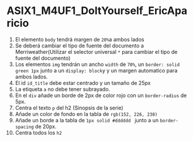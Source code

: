 # ASIX1_M4UF1_DoItYourself_EricAparicio

1. El elemento `body` tendrá margen de `20%`a ambos lados
2. Se deberá cambiar el tipo de fuente del documento a Merriweather(Utilizar el selector universal `*` para cambiar el tipo de fuente del documento)
3. Los elementos `img` tendrán un ancho `width` de `70%`, un `border: solid green 1px` junto a un `display: block`y y un margen automatico para ambos lados.
4. El id `id_title` debe estar centrado y un tamaño de 25px
5. La etiqueta `a` no debe tener subrayado.
6. En el `div` añade un borde de 2px de color rojo con un `border-radius` de 5px.
7. Centra el texto `p` del h2 (Sinopsis de la serie)
8. Añade un color de fondo en la tabla de `rgb(152, 226, 230)`
9. Añade un borde a la tabla de `1px solid #dddddd ` junto a un `border-spacing` de 20px.
10. Centra todos los `h2`
